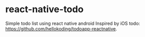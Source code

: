 # react-native-todo
Simple todo list using react native android
Inspired by iOS todo: https://github.com/hellokoding/todoapp-reactnative.


